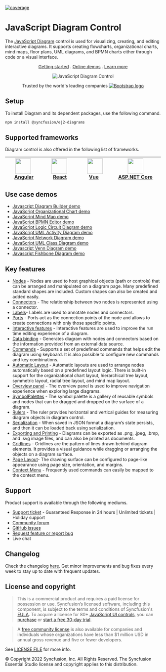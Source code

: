 [![coverage](http://ej2.syncfusion.com/badges/ej2-diagrams/coverage.svg)](http://ej2.syncfusion.com/badges/ej2-diagrams)

# JavaScript Diagram Control

The [JavaScript Diagram](https://www.syncfusion.com/javascript-ui-controls/js-diagram?utm_source=npm&utm_medium=listing&utm_campaign=javascript-diagram-npm) control is used for visualizing, creating, and editing interactive diagrams. It supports creating flowcharts, organizational charts, mind maps, floor plans, UML diagrams, and BPMN charts either through code or a visual interface.

<p align="center">
    <a href="https://ej2.syncfusion.com/documentation/diagram/getting-started/?utm_source=npm&utm_medium=listing&utm_campaign=javascript-diagram-npm">Getting started</a> . 
    <a href="https://ej2.syncfusion.com/demos/?utm_source=npm&utm_medium=listing&utm_campaign=javascript-diagram-npm#/material/diagram/default-functionalities.html">Online demos</a> . 
    <a href="https://www.syncfusion.com/javascript-ui-controls/js-diagram?utm_source=npm&utm_medium=listing&utm_campaign=javascript-diagram-npm">Learn more</a>
</p>

<p align="center">
    <img src="https://raw.githubusercontent.com/SyncfusionExamples/nuget-img/master/javascript/javascript-diagram.png" alt="JavaScript Diagram Control"/>
</p>

<p align="center">
Trusted by the world's leading companies
  <a href="https://www.syncfusion.com">
    <img src="https://raw.githubusercontent.com/SyncfusionExamples/nuget-img/master/syncfusion/syncfusion-trusted-companies.webp" alt="Bootstrap logo">
  </a>
</p>

## Setup

To install Diagram and its dependent packages, use the following command.

```sh
npm install @syncfusion/ej2-diagrams  
```

## Supported frameworks

Diagram control is also offered in the following list of frameworks.

| [<img src="https://ej2.syncfusion.com/github/images/angular-new.svg" height="50" />](https://www.syncfusion.com/angular-ui-components?utm_medium=listing&utm_source=github)<br/>&nbsp;&nbsp;&nbsp;&nbsp;&nbsp;[Angular](https://www.syncfusion.com/angular-ui-components?utm_medium=listing&utm_source=github)&nbsp;&nbsp;&nbsp;&nbsp; | [<img src="https://ej2.syncfusion.com/github/images/react.svg"  height="50" />](https://www.syncfusion.com/react-ui-components?utm_medium=listing&utm_source=github)<br/>&nbsp;&nbsp;&nbsp;&nbsp;&nbsp;&nbsp;&nbsp;[React](https://www.syncfusion.com/react-ui-components?utm_medium=listing&utm_source=github)&nbsp;&nbsp;&nbsp;&nbsp;&nbsp;&nbsp; | [<img src="https://ej2.syncfusion.com/github/images/vue.svg" height="50" />](https://www.syncfusion.com/vue-ui-components?utm_medium=listing&utm_source=github)<br/>&nbsp;&nbsp;&nbsp;&nbsp;&nbsp;&nbsp;&nbsp;[Vue](https://www.syncfusion.com/vue-ui-components?utm_medium=listing&utm_source=github)&nbsp;&nbsp;&nbsp;&nbsp;&nbsp;&nbsp;&nbsp;&nbsp;&nbsp; | [<img src="https://ej2.syncfusion.com/github/images/netcore.svg" height="50" />](https://www.syncfusion.com/aspnet-core-ui-controls?utm_medium=listing&utm_source=github)<br/>&nbsp;&nbsp;[ASP.NET&nbsp;Core](https://www.syncfusion.com/aspnet-core-ui-controls?utm_medium=listing&utm_source=github)&nbsp;&nbsp; | [<img src="https://ej2.syncfusion.com/github/images/netmvc.svg" height="50" />](https://www.syncfusion.com/aspnet-mvc-ui-controls?utm_medium=listing&utm_source=github)<br/>&nbsp;&nbsp;[ASP.NET&nbsp;MVC](https://www.syncfusion.com/aspnet-mvc-ui-controls?utm_medium=listing&utm_source=github)&nbsp;&nbsp; | 
| :-----: | :-----: | :-----: | :-----: | :-----: |

## Use case demos

* [Javascript Diagram Builder demo](https://ej2.syncfusion.com/showcase/javascript/diagrambuilder/#/home)
* [JavaScript Organizational Chart demo](https://ej2.syncfusion.com/demos/#/bootstrap5/diagram/organization-model.html)
* [JavaScript Mind Map demo](https://ej2.syncfusion.com/demos/#/bootstrap5/diagram/mind-map.html)
* [JavaScript BPMN Editor demo](https://ej2.syncfusion.com/demos/#/bootstrap5/diagram/bpmn-editor.html)
* [JavaScript Logic Circuit Diagram demo](https://ej2.syncfusion.com/demos/#/bootstrap5/diagram/logic-circuit.html)
* [JavaScript UML Activity Diagram demo](https://ej2.syncfusion.com/demos/#/bootstrap5/diagram/uml-activity.html)
* [JavaScript Network Diagram demo](https://ej2.syncfusion.com/demos/#/bootstrap5/diagram/network-diagram.html)
* [JavaScript UML Class Diagram demo](https://ej2.syncfusion.com/demos/#/bootstrap5/diagram/uml-class-diagram.html)
* [Javascript Venn Diagram demo](https://ej2.syncfusion.com/demos/#/bootstrap5/diagram/venn-diagram.html)
* [Javascript Fishbone Diagram demo](https://ej2.syncfusion.com/demos/#/bootstrap5/diagram/fishbone-diagram.html)

## Key features

* [Nodes](https://ej2.syncfusion.com/demos/#/material/diagram/getting-started-node.html) - Nodes are used to host graphical objects (path or controls) that can be arranged and manipulated on a diagram page. Many predefined standard shapes are included. Custom shapes can also be created and added easily.
* [Connectors](https://ej2.syncfusion.com/demos/#/material/diagram/connector.html) - The relationship between two nodes is represented using a connector.
* [Labels](https://ej2.syncfusion.com/demos/#/material/diagram/getting-started-annotation.html)- Labels are used to annotate nodes and connectors.
* [Ports](https://ej2.syncfusion.com/demos/#/material/diagram/port.html) - Ports act as the connection points of the node and allows to create connections with only those specific points.
* [Interactive features](https://ej2.syncfusion.com/demos/#/material/diagram/drawing-tool.html) - Interactive features are used to improve the run time editing experience of a diagram.
* [Data binding](https://ej2.syncfusion.com/demos/#/material/diagram/local-data.html) - Generates diagram with nodes and connectors based on the information provided from an external data source.
* [Commands](https://ej2.syncfusion.com/demos/#/material/diagram/key-board-functions.html) - Supports a set of predefined commands that helps edit the diagram using keyboard. It is also possible to configure new commands and key combinations.
* [Automatic Layout](https://ej2.syncfusion.com/demos/#/material/diagram/hierarchical-model.html) - Automatic layouts are used to arrange nodes automatically based on a predefined layout logic. There is built-in support for the organizational chart layout, hierarchical tree layout, symmetric layout, radial tree layout, and mind map layout.
* [Overview panel](https://ej2.syncfusion.com/demos/#/material/diagram/overview.html) -  The overview panel is used to improve navigation experience when exploring large diagrams.
* [SymbolPalettes](https://ej2.syncfusion.com/demos/#/material/diagram/symbol-palette.html) - The symbol palette is a gallery of reusable symbols and nodes that can be dragged and dropped on the surface of a diagram.
* [Rulers](https://ej2.syncfusion.com/demos/#/material/diagram/drawing-tool.html) - The ruler provides horizontal and vertical guides for measuring diagram objects in diagram control.
* [Serialization](https://ej2.syncfusion.com/demos/#/material/diagram/serialization.html) - When saved in JSON format a diagram’s state persists, and then it can be loaded back using serialization.
* [Exporting and Printing](https://ej2.syncfusion.com/demos/#/material/diagram/print-export.html) - Diagrams can be exported as .png, .jpeg, .bmp, and .svg image files, and can also be printed as documents.
* [Gridlines](https://ej2.syncfusion.com/demos/#/material/diagram/default-functionalities.html) - Gridlines are the pattern of lines drawn behind diagram elements. It provides a visual guidance while dragging or arranging the objects on a diagram surface.
* [Page Layout](https://ej2.syncfusion.com/demos/#/material/diagram/print-export.html)- The drawing surface can be configured to page-like appearance using page size, orientation, and margins.
* [Context Menu](https://ej2.syncfusion.com/demos/#/material/diagram/key-board-functions.html) - Frequently used commands can easily be mapped to the context menu.

## Support

Product support is available through the following mediums.

* [Support ticket](https://support.syncfusion.com/support/tickets/create) - Guaranteed Response in 24 hours | Unlimited tickets | Holiday support
* [Community forum](https://www.syncfusion.com/forums/essential-js2?utm_source=npm&utm_medium=listing&utm_campaign=javascript-diagram-npm)
* [GitHub issues](https://github.com/syncfusion/ej2-javascript-ui-controls/issues/new)
* [Request feature or report bug](https://www.syncfusion.com/feedback/javascript?utm_source=npm&utm_medium=listing&utm_campaign=javascript-diagram-npm)
* Live chat

## Changelog

Check the changelog [here](https://ej2.syncfusion.com/javascript/documentation/release-notes/index). Get minor improvements and bug fixes every week to stay up to date with frequent updates.

## License and copyright

> This is a commercial product and requires a paid license for possession or use. Syncfusion’s licensed software, including this component, is subject to the terms and conditions of Syncfusion's [EULA](https://www.syncfusion.com/eula/es/). To acquire a license for 80+ [JavaScript UI controls](https://www.syncfusion.com/javascript-ui-controls), you can [purchase](https://www.syncfusion.com/sales/products) or [start a free 30-day trial](https://www.syncfusion.com/account/manage-trials/start-trials).

> A [free community license](https://www.syncfusion.com/products/communitylicense) is also available for companies and individuals whose organizations have less than $1 million USD in annual gross revenue and five or fewer developers.

See [LICENSE FILE](https://github.com/syncfusion/ej2/blob/master/license?utm_source=npm&utm_campaign=diagram) for more info.

&copy; Copyright 2022 Syncfusion, Inc. All Rights Reserved. The Syncfusion Essential Studio license and copyright applies to this distribution.
